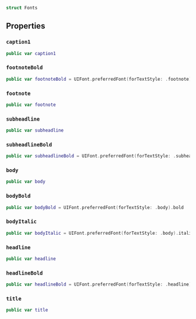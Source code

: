 
``` swift
struct Fonts 
```

## Properties

### `caption1`

``` swift
public var caption1 
```

### `footnoteBold`

``` swift
public var footnoteBold = UIFont.preferredFont(forTextStyle: .footnote).bold
```

### `footnote`

``` swift
public var footnote 
```

### `subheadline`

``` swift
public var subheadline 
```

### `subheadlineBold`

``` swift
public var subheadlineBold = UIFont.preferredFont(forTextStyle: .subheadline).bold
```

### `body`

``` swift
public var body 
```

### `bodyBold`

``` swift
public var bodyBold = UIFont.preferredFont(forTextStyle: .body).bold
```

### `bodyItalic`

``` swift
public var bodyItalic = UIFont.preferredFont(forTextStyle: .body).italic
```

### `headline`

``` swift
public var headline 
```

### `headlineBold`

``` swift
public var headlineBold = UIFont.preferredFont(forTextStyle: .headline).bold
```

### `title`

``` swift
public var title 
```
